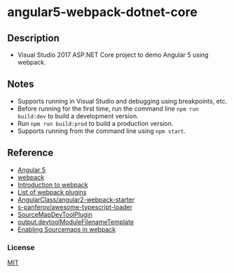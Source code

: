 # angular5-webpack-dotnet-core
## Description
* Visual Studio 2017 ASP.NET Core project to demo Angular 5 using webpack.

## Notes
* Supports running in Visual Studio and debugging using breakpoints, etc.
* Before running for the first time, run the command line `npm run build:dev` to build a development version.
* Run `npm run build:prod` to build a production version.
* Supports running from the command line using `npm start`.

## Reference
* [Angular 5](https://angular.io/)
* [webpack](https://github.com/webpack/webpack)
* [Introduction to webpack](https://angular.io/docs/ts/latest/guide/webpack.html)
* [List of webpack plugins](https://webpack.github.io/docs/list-of-plugins.html)
* [AngularClass/angular2-webpack-starter](https://github.com/AngularClass/angular2-webpack-starter)
* [s-panferov/awesome-typescript-loader](https://github.com/s-panferov/awesome-typescript-loader)
* [SourceMapDevToolPlugin](https://webpack.github.io/docs/list-of-plugins.html#sourcemapdevtoolplugin)
* [output.devtoolModuleFilenameTemplate](https://github.com/webpack/docs/wiki/Configuration)
* [Enabling Sourcemaps in webpack](http://survivejs.com/webpack/developing-with-webpack/enabling-sourcemaps/)

### License
[MIT](http://opensource.org/licenses/MIT)